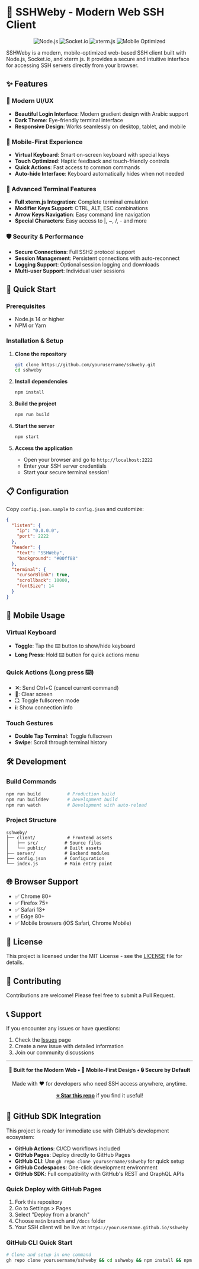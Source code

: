 # 🔐 SSHWeby - Modern Web SSH Client

<div align="center">
  <img src="https://img.shields.io/badge/Node.js-339933?style=for-the-badge&logo=node.js&logoColor=white" alt="Node.js">
  <img src="https://img.shields.io/badge/Socket.io-010101?style=for-the-badge&logo=socket.io&logoColor=white" alt="Socket.io">
  <img src="https://img.shields.io/badge/xterm.js-000000?style=for-the-badge&logo=terminal&logoColor=white" alt="xterm.js">
  <img src="https://img.shields.io/badge/Mobile-Optimized-00ff88?style=for-the-badge" alt="Mobile Optimized">
</div>

SSHWeby is a modern, mobile-optimized web-based SSH client built with Node.js, Socket.io, and xterm.js. It provides a secure and intuitive interface for accessing SSH servers directly from your browser.

## ✨ Features

### 🎨 Modern UI/UX
- **Beautiful Login Interface**: Modern gradient design with Arabic support
- **Dark Theme**: Eye-friendly terminal interface
- **Responsive Design**: Works seamlessly on desktop, tablet, and mobile

### 📱 Mobile-First Experience
- **Virtual Keyboard**: Smart on-screen keyboard with special keys
- **Touch Optimized**: Haptic feedback and touch-friendly controls
- **Quick Actions**: Fast access to common commands
- **Auto-hide Interface**: Keyboard automatically hides when not needed

### 🔧 Advanced Terminal Features
- **Full xterm.js Integration**: Complete terminal emulation
- **Modifier Keys Support**: CTRL, ALT, ESC combinations
- **Arrow Keys Navigation**: Easy command line navigation
- **Special Characters**: Easy access to |, ~, /, - and more

### 🛡️ Security & Performance
- **Secure Connections**: Full SSH2 protocol support
- **Session Management**: Persistent connections with auto-reconnect
- **Logging Support**: Optional session logging and downloads
- **Multi-user Support**: Individual user sessions

## 🚀 Quick Start

### Prerequisites
- Node.js 14 or higher
- NPM or Yarn

### Installation & Setup

1. **Clone the repository**
   ```bash
   git clone https://github.com/yourusername/sshweby.git
   cd sshweby
   ```

2. **Install dependencies**
   ```bash
   npm install
   ```

3. **Build the project**
   ```bash
   npm run build
   ```

4. **Start the server**
   ```bash
   npm start
   ```

5. **Access the application**
   - Open your browser and go to `http://localhost:2222`
   - Enter your SSH server credentials
   - Start your secure terminal session!

## 📋 Configuration

Copy `config.json.sample` to `config.json` and customize:

```json
{
  "listen": {
    "ip": "0.0.0.0",
    "port": 2222
  },
  "header": {
    "text": "SSHWeby",
    "background": "#00ff88"
  },
  "terminal": {
    "cursorBlink": true,
    "scrollback": 10000,
    "fontSize": 14
  }
}
```

## 📱 Mobile Usage

### Virtual Keyboard
- **Toggle**: Tap the ⌨️ button to show/hide keyboard
- **Long Press**: Hold ⌨️ button for quick actions menu

### Quick Actions (Long press ⌨️)
- **✕**: Send Ctrl+C (cancel current command)
- **🧹**: Clear screen
- **⛶**: Toggle fullscreen mode
- **ℹ️**: Show connection info

### Touch Gestures
- **Double Tap Terminal**: Toggle fullscreen
- **Swipe**: Scroll through terminal history

## 🛠️ Development

### Build Commands
```bash
npm run build          # Production build
npm run builddev       # Development build
npm run watch          # Development with auto-reload
```

### Project Structure
```
sshweby/
├── client/            # Frontend assets
│   ├── src/          # Source files
│   └── public/       # Built assets
├── server/           # Backend modules
├── config.json       # Configuration
└── index.js          # Main entry point
```

## 🌐 Browser Support

- ✅ Chrome 80+
- ✅ Firefox 75+
- ✅ Safari 13+
- ✅ Edge 80+
- ✅ Mobile browsers (iOS Safari, Chrome Mobile)

## 📄 License

This project is licensed under the MIT License - see the [LICENSE](LICENSE) file for details.

## 🤝 Contributing

Contributions are welcome! Please feel free to submit a Pull Request.

## 📞 Support

If you encounter any issues or have questions:
1. Check the [Issues](https://github.com/yourusername/sshweby/issues) page
2. Create a new issue with detailed information
3. Join our community discussions

---

<div align="center">
  
**🚀 Built for the Modern Web • 📱 Mobile-First Design • 🔒 Secure by Default**

Made with ❤️ for developers who need SSH access anywhere, anytime.

**[⭐ Star this repo](https://github.com/yourusername/sshweby)** if you find it useful!

</div>

## 🔗 GitHub SDK Integration

This project is ready for immediate use with GitHub's development ecosystem:

- **GitHub Actions**: CI/CD workflows included
- **GitHub Pages**: Deploy directly to GitHub Pages
- **GitHub CLI**: Use `gh repo clone yourusername/sshweby` for quick setup
- **GitHub Codespaces**: One-click development environment
- **GitHub SDK**: Full compatibility with GitHub's REST and GraphQL APIs

### Quick Deploy with GitHub Pages

1. Fork this repository
2. Go to Settings > Pages
3. Select "Deploy from a branch"
4. Choose `main` branch and `/docs` folder
5. Your SSH client will be live at `https://yourusername.github.io/sshweby`

### GitHub CLI Quick Start

```bash
# Clone and setup in one command
gh repo clone yourusername/sshweby && cd sshweby && npm install && npm run build && npm start
```
